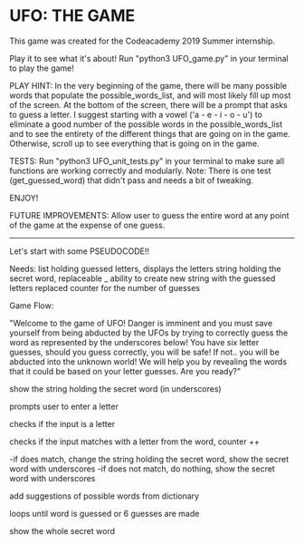 # UFO: THE GAME

This game was created for the Codeacademy 2019 Summer internship.

Play it to see what it's about! Run "python3 UFO_game.py" in your terminal to play the game!

PLAY HINT: In the very beginning of the game, there will be many possible words that populate the possible_words_list, and will most likely fill up most of the screen. At the bottom of the screen, there will be a prompt that asks to guess a letter. I suggest starting with a vowel ('a - e - i - o - u') to eliminate a good number of the possible words in the possible_words_list and to see the entirety of the different things that are going on in the game. Otherwise, scroll up to see everything that is going on in the game.

TESTS: Run "python3 UFO_unit_tests.py" in your terminal to make sure all functions are working correctly and modularly. Note: There is one test (get_guessed_word) that didn't pass and needs a bit of tweaking.


ENJOY!

FUTURE IMPROVEMENTS: Allow user to guess the entire word at any point of the game at the expense of one guess.

-----------------------------------------

Let's start with some PSEUDOCODE!!

Needs:
list holding guessed letters, displays the letters
string holding the secret word, replaceable _
ability to create new string with the guessed letters replaced
counter for the number of guesses

Game Flow:

"Welcome to the game of UFO! Danger is imminent and you must save yourself from being abducted by the UFOs by trying to correctly guess the word as represented by the underscores below! You have six letter guesses, should you guess correctly, you will be safe! If not.. you will be abducted into the unknown world! We will help you by revealing the words that it could be based on your letter guesses. Are you ready?"

show the string holding the secret word (in underscores)

prompts user to enter a letter

checks if the input is a letter

checks if the input matches with a letter from the word, counter ++

  -if does match, change the string holding the secret word, show the secret word with underscores
  -if does not match, do nothing, show the secret word with underscores

add suggestions of possible words from dictionary


loops until word is guessed or 6 guesses are made

show the whole secret word
